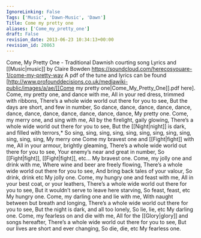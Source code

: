 ```yaml
---
IgnoreLinking: False
Tags: ['Music', 'Dawn-Music', 'Dawn']
Title: Come my pretty one
aliases: ['Come_my_pretty_one']
draft: False
revision_date: 2013-06-23 10:34:13+00:00
revision_id: 20863
---
```


Come, My Pretty One - Traditional Dawnish courting song
Lyrics and [[Music|music]] by Claire Bowden
https://soundcloud.com/herecosyouare-1/come-my-pretty-wav
A pdf of the tune and lyrics can be found [http://www.profounddecisions.co.uk/mediawiki-public/images/a/ae/[[Come my pretty one|Come_My_Pretty_One]].pdf here].
Come, my pretty one, and dance with me,
All in your red dress, trimmed with ribbons,
There’s a whole wide world out there for you to see,
But the days are short, and few in number,
So dance,  dance,  dance,  dance,
dance,  dance,  dance,  dance,
dance,  dance,  dance,  dance,
My pretty one.
Come, my merry one, and sing with me,
All by the firelight, gaily glowing,
There’s a whole wide world out there for you to see,
But the [[Night|night]] is dark, and filled with terrors,*
So sing, sing, sing, sing,
sing, sing, sing, sing,
sing, sing, sing, sing,
My merry one
Come my bravest one and [[Fight|fight]] with me,
All in your armour, brightly gleaming,
There’s a whole wide world out there for you to see,
Your enemy’s near and great in number,
So [[Fight|fight]], [[Fight|fight]], etc…
My bravest one.
Come, my jolly one and drink with me,
Where wine and beer are freely flowing,
There’s a whole wide world out there for you to see,
And bring back tales of your valour,
So drink, drink etc
My jolly one.
Come, my hungry one and feast with me,
All in your best coat, or your leathers,
There’s a whole wide world out there for you to see,
But it wouldn’t serve to leave here starving,
So feast, feast, etc
My hungry one.
Come, my darling one and lie with me,
With naught between but breath and longing,
There’s a whole wide world out there for you to see,
But the night is dark, and all too lonely,
So lie, lie, etc
My darling one.
Come, my fearless on and die with me,
All for the [[Glory|glory]] and songs hereafter,
There’s a whole wide world out there for you to see,
But our lives are short and ever changing,
So die, die, etc
My fearless one.